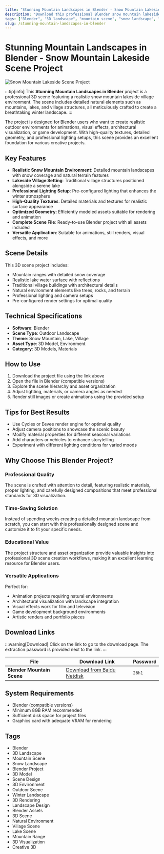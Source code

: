 ```yaml
---
title: "Stunning Mountain Landscapes in Blender - Snow Mountain Lakeside Scene Project"
description: "Download this professional Blender snow mountain lakeside scene project featuring realistic 3D landscapes with雪山湖泊村庄三维自然场景工程."
tags: ["Blender", "3D landscape", "mountain scene", "snow landscape", "Blender project", "3D model", "scene design"]
slug: /stunning-mountain-landscapes-in-blender
---
```


<!--Above is frontmatter Part-generate depend on content meet Google Seo, you need to balance automation efficiency with Google’s core ranking factors—especially E-E-A-T (Experience, Expertise, Authoritativeness, Trustworthiness), -->

<!--First Part-This is Title -->
# Stunning Mountain Landscapes in Blender - Snow Mountain Lakeside Scene Project

<!--Second Part-This is First Banner -->
![Snow Mountain Lakeside Scene Project](https://www.gfxcamp.com/wp-content/uploads/2025/08/Snow-Mountain-Lakeside-Scene-Project.jpg)

:::tip[info]
This **Stunning Mountain Landscapes in Blender** project is a professional 3D scene featuring a realistic snow mountain lakeside village environment. The scene includes detailed natural elements such as mountains, lakes, and village structures, all meticulously crafted to create a breathtaking winter landscape.
:::

The project is designed for Blender users who want to create realistic outdoor environments for animations, visual effects, architectural visualization, or game development. With high-quality textures, detailed geometry, and professional lighting setups, this scene provides an excellent foundation for various creative projects.

## Key Features

- **Realistic Snow Mountain Environment**: Detailed mountain landscapes with snow coverage and natural terrain features
- **Lakeside Village Setting**: Traditional village structures positioned alongside a serene lake
- **Professional Lighting Setup**: Pre-configured lighting that enhances the winter atmosphere
- **High-Quality Textures**: Detailed materials and textures for realistic surface appearance
- **Optimized Geometry**: Efficiently modeled assets suitable for rendering and animation
- **Complete Scene File**: Ready-to-use Blender project with all assets included
- **Versatile Application**: Suitable for animations, still renders, visual effects, and more

## Scene Details

This 3D scene project includes:
- Mountain ranges with detailed snow coverage
- Realistic lake water surface with reflections
- Traditional village buildings with architectural details
- Natural environment elements like trees, rocks, and terrain
- Professional lighting and camera setups
- Pre-configured render settings for optimal quality

## Technical Specifications

- **Software**: Blender
- **Scene Type**: Outdoor Landscape
- **Theme**: Snow Mountain, Lake, Village
- **Asset Type**: 3D Model, Environment
- **Category**: 3D Models, Materials

## How to Use

1. Download the project file using the link above
2. Open the file in Blender (compatible versions)
3. Explore the scene hierarchy and asset organization
4. Adjust lighting, materials, or camera angles as needed
5. Render still images or create animations using the provided setup

## Tips for Best Results

- Use Cycles or Eevee render engine for optimal quality
- Adjust camera positions to showcase the scenic beauty
- Modify material properties for different seasonal variations
- Add characters or vehicles to enhance storytelling
- Experiment with different lighting conditions for varied moods

## Why Choose This Blender Project?

### Professional Quality
The scene is crafted with attention to detail, featuring realistic materials, proper lighting, and carefully designed compositions that meet professional standards for 3D visualization.

### Time-Saving Solution
Instead of spending weeks creating a detailed mountain landscape from scratch, you can start with this professionally designed scene and customize it to fit your specific needs.

### Educational Value
The project structure and asset organization provide valuable insights into professional 3D scene creation workflows, making it an excellent learning resource for Blender users.

### Versatile Applications
Perfect for:
- Animation projects requiring natural environments
- Architectural visualization with landscape integration
- Visual effects work for film and television
- Game development background environments
- Artistic renders and portfolio pieces

## Download Links
:::warning[Download]
Click on the link to go to the download page. The extraction password is provided next to the link.
:::

| File                       | Download Link                                                              | Password |
| -------------------------- | -------------------------------------------------------------------------- | -------- |
| **Blender Mountain Scene** | [Download from Baidu Netdisk](https://pan.baidu.com/s/1jIDR1DXC3dUlHeMMsImbQg?pwd=26h1) | `26h1`   |

## System Requirements
- Blender (compatible versions)
- Minimum 8GB RAM recommended
- Sufficient disk space for project files
- Graphics card with adequate VRAM for rendering

<!-- Generate new SEO-optimized tags based on content for this part,Ensure tags align with Google's E-E-A-T principles  -->
## Tags

- Blender
- 3D Landscape
- Mountain Scene
- Snow Landscape
- Blender Project
- 3D Model
- Scene Design
- 3D Environment
- Outdoor Scene
- Winter Landscape
- 3D Rendering
- Landscape Design
- Blender Assets
- 3D Scene
- Natural Environment
- Village Scene
- Lake Scene
- Mountain Range
- 3D Visualization
- Creative 3D